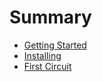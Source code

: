 # Summary

- [Getting Started](./index.md)
- [Installing](./installing.md)
- [First Circuit](./first-circuit.md)